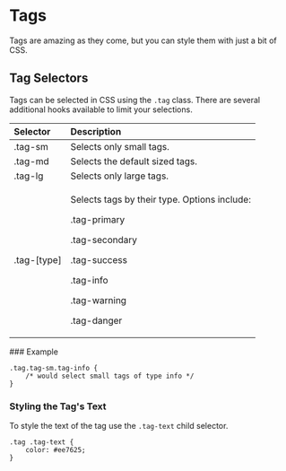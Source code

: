 # Tags

Tags are amazing as they come, but you can style them with just a bit of CSS.

## Tag Selectors

Tags can be selected in CSS using the `.tag` class. There are several additional hooks available to limit your selections.

<table>
  <thead>
    <tr>
      <th style="text-align:left">Selector</th>
      <th style="text-align:left">Description</th>
    </tr>
  </thead>
  <tbody>
    <tr>
      <td style="text-align:left">.tag-sm</td>
      <td style="text-align:left">Selects only small tags.</td>
    </tr>
    <tr>
      <td style="text-align:left">.tag-md</td>
      <td style="text-align:left">Selects the default sized tags.</td>
    </tr>
    <tr>
      <td style="text-align:left">.tag-lg</td>
      <td style="text-align:left">Selects only large tags.</td>
    </tr>
    <tr>
      <td style="text-align:left">.tag-[type]</td>
      <td style="text-align:left">
        <p>Selects tags by their type. Options include:</p>
        <p>.tag-primary</p>
        <p>.tag-secondary</p>
        <p>.tag-success</p>
        <p>.tag-info</p>
        <p>.tag-warning</p>
        <p>.tag-danger</p>
      </td>
    </tr>
  </tbody>
</table>### Example

```text
.tag.tag-sm.tag-info {
    /* would select small tags of type info */
}
```

### Styling the Tag's Text

To style the text of the tag use the `.tag-text` child selector.

```text
.tag .tag-text {
    color: #ee7625;
}
```

